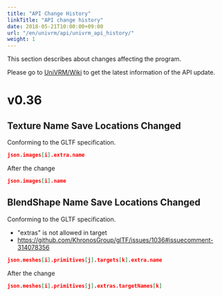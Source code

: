```yaml
---
title: "API Change History"
linkTitle: "API change history"
date: 2018-05-21T10:00:00+09:00
url: "/en/univrm/api/univrm_api_history/"
weight: 1
---
```


This section describes about changes affecting the program.

Please go to [UniVRM/Wiki](https://github.com/vrm-c/UniVRM/wiki) to get the latest information of the API update.

# v0.36

## Texture Name Save Locations Changed

Conforming to the GLTF specification.

```json
json.images[i].extra.name
```

After the change

```json
json.images[i].name
```

## BlendShape Name Save Locations Changed

Conforming to the GLTF specification.

* "extras" is not allowed in target
* https://github.com/KhronosGroup/glTF/issues/1036#issuecomment-314078356 

```json
json.meshes[i].primitives[j].targets[k].extra.name
```

After the change 

```json
json.meshes[i].primitives[j].extras.targetNames[k]
```

